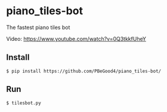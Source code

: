 # piano_tiles-bot
The fastest piano tiles bot

Video: https://www.youtube.com/watch?v=0Q3tkkfUheY



## Install

```
$ pip install https://github.com/PBeGood4/piano_tiles-bot/
```

## Run

```
$ tilesbot.py
```


